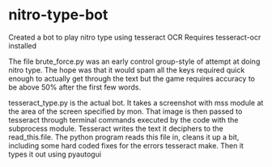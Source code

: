 # nitro-type-bot
Created a bot to play nitro type using tesseract OCR
Requires tesseract-ocr installed




The file brute_force.py was an early control group-style of attempt at doing nitro type. The hope was that it would spam all
the keys required quick enough to actually get through the text but the game requires accuracy to be above 50% after the first
few words.

tesseract_type.py is the actual bot. It takes a screenshot with mss module at the area of the screen specified by mon. That
image is then passed to tesseract through terminal commands executed by the code with the subprocess module. Tesseract writes
the text it deciphers to the read_this.file. The python program reads this file in, cleans it up a bit, including some hard
coded fixes for the errors tesseract make. Then it types it out using pyautogui
